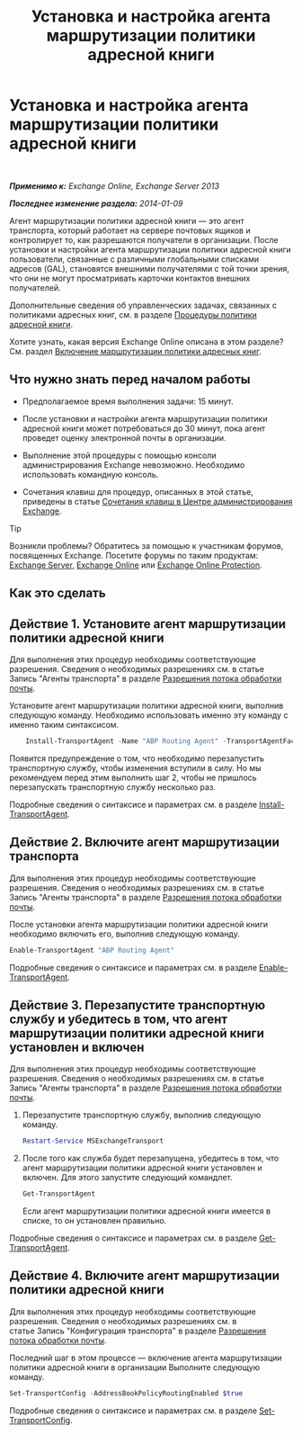 ﻿---
title: 'Установка и настройка агента маршрутизации политики адресной книги'
TOCTitle: Установка и настройка агента маршрутизации политики адресной книги
ms:assetid: 20e8a43d-4508-4388-a2c9-aa3073593cc2
ms:mtpsurl: https://technet.microsoft.com/ru-ru/library/JJ907308(v=EXCHG.150)
ms:contentKeyID: 51408012
ms.date: 04/30/2018
mtps_version: v=EXCHG.150
ms.translationtype: HT
---

# Установка и настройка агента маршрутизации политики адресной книги

 

_**Применимо к:** Exchange Online, Exchange Server 2013_

_**Последнее изменение раздела:** 2014-01-09_

Агент маршрутизации политики адресной книги — это агент транспорта, который работает на сервере почтовых ящиков и контролирует то, как разрешаются получатели в организации. После установки и настройки агента маршрутизации политики адресной книги пользователи, связанные с различными глобальными списками адресов (GAL), становятся внешними получателями с той точки зрения, что они не могут просматривать карточки контактов внешних получателей.

Дополнительные сведения об управленческих задачах, связанных с политиками адресных книг, см. в разделе [Процедуры политики адресной книги](address-book-policy-procedures-exchange-2013-help.md).

Хотите узнать, какая версия Exchange Online описана в этом разделе? См. раздел [Включение маршрутизации политики адресных книг](https://technet.microsoft.com/ru-ru/library/jj891095\(v=exchg.150\)).

## Что нужно знать перед началом работы

  - Предполагаемое время выполнения задачи: 15 минут.

  - После установки и настройки агента маршрутизации политики адресной книги может потребоваться до 30 минут, пока агент проведет оценку электронной почты в организации.

  - Выполнение этой процедуры с помощью консоли администрирования Exchange невозможно. Необходимо использовать командную консоль.

  - Сочетания клавиш для процедур, описанных в этой статье, приведены в статье [Сочетания клавиш в Центре администрирования Exchange](keyboard-shortcuts-in-the-exchange-admin-center-exchange-online-protection-help.md).

> [!TIP]  
> Возникли проблемы? Обратитесь за помощью к участникам форумов, посвященных Exchange. Посетите форумы по таким продуктам: <a href="https://go.microsoft.com/fwlink/p/?linkid=60612">Exchange Server</a>, <a href="https://go.microsoft.com/fwlink/p/?linkid=267542">Exchange Online</a> или <a href="https://go.microsoft.com/fwlink/p/?linkid=285351">Exchange Online Protection</a>.


## Как это сделать

## Действие 1. Установите агент маршрутизации политики адресной книги

Для выполнения этих процедур необходимы соответствующие разрешения. Сведения о необходимых разрешениях см. в статье Запись "Агенты транспорта" в разделе [Разрешения потока обработки почты](mail-flow-permissions-exchange-2013-help.md).

Установите агент маршрутизации политики адресной книги, выполнив следующую команду. Необходимо использовать именно эту команду с именно таким синтаксисом.
```powershell
    Install-TransportAgent -Name "ABP Routing Agent" -TransportAgentFactory "Microsoft.Exchange.Transport.Agent.AddressBookPolicyRoutingAgent.AddressBookPolicyRoutingAgentFactory" -AssemblyPath $env:ExchangeInstallPath\TransportRoles\agents\AddressBookPolicyRoutingAgent\Microsoft.Exchange.Transport.Agent.AddressBookPolicyRoutingAgent.dll
```
Появится предупреждение о том, что необходимо перезапустить транспортную службу, чтобы изменения вступили в силу. Но мы рекомендуем перед этим выполнить шаг 2, чтобы не пришлось перезапускать транспортную службу несколько раз.

Подробные сведения о синтаксисе и параметрах см. в разделе [Install-TransportAgent](https://technet.microsoft.com/ru-ru/library/aa997998\(v=exchg.150\)).

## Действие 2. Включите агент маршрутизации транспорта

Для выполнения этих процедур необходимы соответствующие разрешения. Сведения о необходимых разрешениях см. в статье Запись "Агенты транспорта" в разделе [Разрешения потока обработки почты](mail-flow-permissions-exchange-2013-help.md).

После установки агента маршрутизации политики адресной книги необходимо включить его, выполнив следующую команду.

```powershell
Enable-TransportAgent "ABP Routing Agent"
```

Подробные сведения о синтаксисе и параметрах см. в разделе [Enable-TransportAgent](https://technet.microsoft.com/ru-ru/library/bb124921\(v=exchg.150\)).

## Действие 3. Перезапустите транспортную службу и убедитесь в том, что агент маршрутизации политики адресной книги установлен и включен

Для выполнения этих процедур необходимы соответствующие разрешения. Сведения о необходимых разрешениях см. в статье Запись "Агенты транспорта" в разделе [Разрешения потока обработки почты](mail-flow-permissions-exchange-2013-help.md).

1.  Перезапустите транспортную службу, выполнив следующую команду.
    
    ```powershell
	Restart-Service MSExchangeTransport
	```

2.  После того как служба будет перезапущена, убедитесь в том, что агент маршрутизации политики адресной книги установлен и включен. Для этого запустите следующий командлет.
    
    ```powershell
	Get-TransportAgent
	```
    
    Если агент маршрутизации политики адресной книги имеется в списке, то он установлен правильно.

Подробные сведения о синтаксисе и параметрах см. в разделе [Get-TransportAgent](https://technet.microsoft.com/ru-ru/library/bb123536\(v=exchg.150\)).

## Действие 4. Включите агент маршрутизации политики адресной книги

Для выполнения этих процедур необходимы соответствующие разрешения. Сведения о необходимых разрешениях см. в статье Запись "Конфигурация транспорта" в разделе [Разрешения потока обработки почты](mail-flow-permissions-exchange-2013-help.md).

Последний шаг в этом процессе — включение агента маршрутизации политики адресной книги в организации Выполните следующую команду.

```powershell
Set-TransportConfig -AddressBookPolicyRoutingEnabled $true
```

Подробные сведения о синтаксисе и параметрах см. в разделе [Set-TransportConfig](https://technet.microsoft.com/ru-ru/library/bb124151\(v=exchg.150\)).

